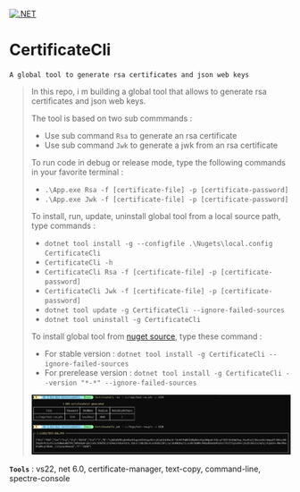 [![.NET](https://github.com/aimenux/CertificateCli/actions/workflows/ci.yml/badge.svg)](https://github.com/aimenux/CertificateCli/actions/workflows/ci.yml)

# CertificateCli
```
A global tool to generate rsa certificates and json web keys
```

> In this repo, i m building a global tool that allows to generate rsa certificates and json web keys.
>
> The tool is based on two sub commmands :
> - Use sub command `Rsa` to generate an rsa certificate
> - Use sub command `Jwk` to generate a jwk from an rsa certificate
>
>
> To run code in debug or release mode, type the following commands in your favorite terminal : 
> - `.\App.exe Rsa -f [certificate-file] -p [certificate-password]`
> - `.\App.exe Jwk -f [certificate-file] -p [certificate-password]`
>
>
> To install, run, update, uninstall global tool from a local source path, type commands :
> - `dotnet tool install -g --configfile .\Nugets\local.config CertificateCli`
> - `CertificateCli -h`
> - `CertificateCli Rsa -f [certificate-file] -p [certificate-password]`
> - `CertificateCli Jwk -f [certificate-file] -p [certificate-password]`
> - `dotnet tool update -g CertificateCli --ignore-failed-sources`
> - `dotnet tool uninstall -g CertificateCli`
>
> To install global tool from [nuget source](https://www.nuget.org/packages/CertificateCli), type these command :
> - For stable version : `dotnet tool install -g CertificateCli --ignore-failed-sources`
> - For prerelease version : `dotnet tool install -g CertificateCli --version "*-*" --ignore-failed-sources`
>
>
> ![CertificateCli](Screenshots/CertificateCli.png)
>

**`Tools`** : vs22, net 6.0, certificate-manager, text-copy, command-line, spectre-console